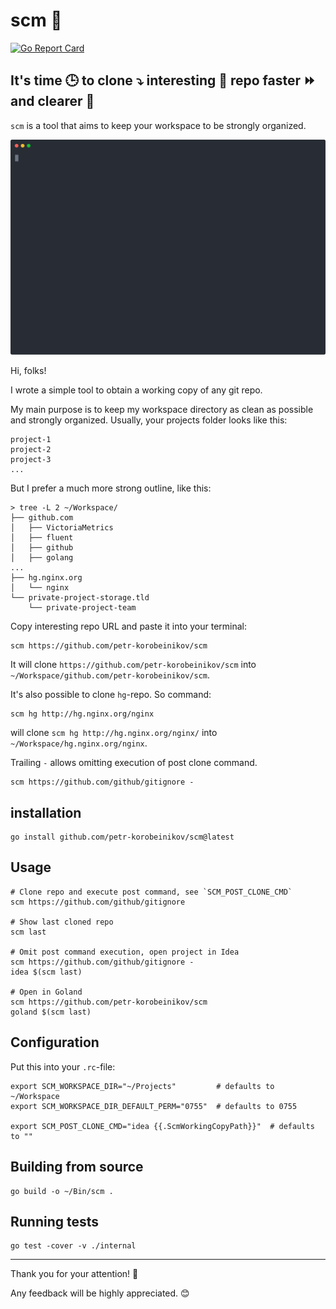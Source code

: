 # scm 💪

[![Go Report Card](https://goreportcard.com/badge/github.com/petr-korobeinikov/scm)](https://goreportcard.com/report/github.com/petr-korobeinikov/scm)

## It's time 🕒 to clone ⤵️ interesting 🧐 repo faster ⏩ and clearer 🧹

`scm` is a tool that aims to keep your workspace to be strongly organized.

[![Usage example](demo.svg)](https://asciinema.org/a/387451)

Hi, folks!

I wrote a simple tool to obtain a working copy of any git repo.

My main purpose is to keep my workspace directory as clean as possible and strongly organized.
Usually, your projects folder looks like this:

```shell
project-1
project-2
project-3
...
```

But I prefer a much more strong outline, like this:

```shell
> tree -L 2 ~/Workspace/
├── github.com
│   ├── VictoriaMetrics
│   ├── fluent
│   ├── github
│   ├── golang
...
├── hg.nginx.org
│   └── nginx
└── private-project-storage.tld
    └── private-project-team
```

Copy interesting repo URL and paste it into your terminal:

```shell
scm https://github.com/petr-korobeinikov/scm
```

It will clone `https://github.com/petr-korobeinikov/scm` into `~/Workspace/github.com/petr-korobeinikov/scm`.

It's also possible to clone `hg`-repo. So command:

```shell
scm hg http://hg.nginx.org/nginx
```

will clone `scm hg http://hg.nginx.org/nginx/` into `~/Workspace/hg.nginx.org/nginx`.

Trailing `-` allows omitting execution of post clone command.

```shell
scm https://github.com/github/gitignore -
```

## installation

```shell
go install github.com/petr-korobeinikov/scm@latest
```

## Usage

```shell
# Clone repo and execute post command, see `SCM_POST_CLONE_CMD`
scm https://github.com/github/gitignore

# Show last cloned repo
scm last

# Omit post command execution, open project in Idea
scm https://github.com/github/gitignore -
idea $(scm last)

# Open in Goland
scm https://github.com/petr-korobeinikov/scm
goland $(scm last)
```

## Configuration

Put this into your `.rc`-file:

```shell
export SCM_WORKSPACE_DIR="~/Projects"         # defaults to ~/Workspace
export SCM_WORKSPACE_DIR_DEFAULT_PERM="0755"  # defaults to 0755

export SCM_POST_CLONE_CMD="idea {{.ScmWorkingCopyPath}}"  # defaults to ""
```

## Building from source

```shell
go build -o ~/Bin/scm .
```

## Running tests

```shell
go test -cover -v ./internal
```

---

Thank you for your attention! 🤝

Any feedback will be highly appreciated. 😊
